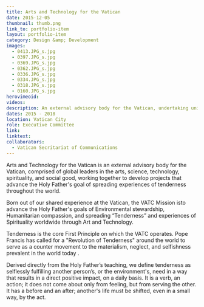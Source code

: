 ```yaml
---
title: Arts and Technology for the Vatican
date: 2015-12-05
thumbnail: thumb.png
link_to: portfolio-item
layout: portfolio-item
category: Design &amp; Development
images:
  - 0413.JPG_s.jpg
  - 0397.JPG_s.jpg
  - 0369.JPG_s.jpg
  - 0362.JPG_s.jpg
  - 0336.JPG_s.jpg
  - 0334.JPG_s.jpg
  - 0318.JPG_s.jpg
  - 0160.JPG_s.jpg
herovimeoid:
videos:
description: An external advisory body for the Vatican, undertaking unique initiatives addressing global issues through arts & technology.
dates: 2015 - 2018
location: Vatican City
role: Executive Committee
link:
linktext:
collaborators:
  - Vatican Secritariat of Communications
---
```

Arts and Technology for the Vatican is an external advisory body for the Vatican,
comprised of global leaders in the arts, science, technology, spirituality, and social good,
working together to develop projects that advance the Holy Father's goal of spreading
experiences of tenderness throughout the world.

Born out of our shared experience at the Vatican, the VATC Mission is ​to advance the Holy
Father's goals of Environmental stewardship, Humanitarian compassion, and spreading
“Tenderness” and experiences of Spirituality worldwide through Art and Technology.

Tenderness is the core First Principle on which the VATC operates. Pope Francis has called for
a "Revolution of Tenderness" around the world to serve as a counter movement to the
materialism, neglect, and selfishness prevalent in the world today​ .

Derived directly from the Holy Father’s teaching, we define ​ tenderness as selflessly fulfilling
another person’s, or the environment's, need in a way that results in a direct positive impact, on
a daily basis. It is a verb, an action; it does not come about only from feeling, but from serving
the other. It has a before and an after; another's life must be shifted, even in a small way, by
the act.